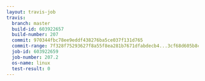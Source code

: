 ```yaml
---
layout: travis-job
travis:
  branch: master
  build-id: 603922657
  build-number: 207
  commit: 970344fbc78ee9eddf438276ba5ce037f131d765
  commit-range: 7f328f75293627f8a55f8ea281b7671dfabdecb4...3cf68d605b8ca6c10f60fc83a4f164024c6643c4
  job-id: 603922659
  job-number: 207.2
  os-name: linux
  test-result: 0
---
```

